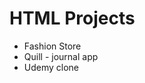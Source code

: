 
<h1>HTML Projects</h1>
 
<ul >
    <li>Fashion Store  </li>
    <li>Quill - journal app</li>
    <li>Udemy clone</li>

</ul>
